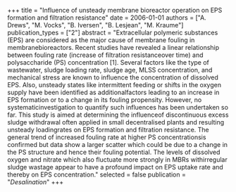 +++
title = "Influence of unsteady membrane bioreactor operation on EPS formation and filtration resistance"
date = 2006-01-01
authors = ["A. Drews", "M. Vocks", "B. Iversen", "B. Lesjean", "M. Kraume"]
publication_types = ["2"]
abstract = "Extracellular polymeric substances (EPS) are considered as the major cause of membrane fouling in membranebioreactors. Recent studies have revealed a linear relationship between fouling rate (increase of filtration resistanceover time) and polysaccharide (PS) concentration [1]. Several factors like the type of wastewater, sludge loading rate, sludge age, MLSS concentration, and mechanical stress are known to influence the concentration of dissolved EPS. Also, unsteady states like intermittent feeding or shifts in the oxygen supply have been identified as additionalfactors leading to an increase in EPS formation or to a change in its fouling propensity. However, no systematicinvestigation to quantify such influences has been undertaken so far. This study is aimed at determining the influenceof discontinuous excess sludge withdrawal often applied in small decentralised plants and resulting unsteady loadingrates on EPS formation and filtration resistance. The general trend of increased fouling rate at higher PS concentrationsis confirmed but data show a larger scatter which could be due to a change in the PS structure and hence their fouling potential. The levels of dissolved oxygen and nitrate which also fluctuate more strongly in MBRs withirregular sludge wastage appear to have a profound impact on EPS uptake rate and thereby on EPS concentration."
selected = false
publication = "*Desalination*"
+++

